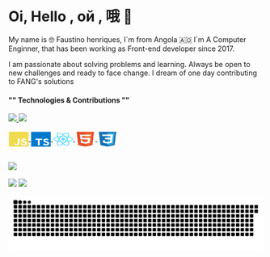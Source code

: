 # Oi,  Hello  , ой , 哦 👋
My name is 🤓 Faustino henriques, I´m from Angola 🇦🇴  I´m A Computer Enginner, that has been working as Front-end developer since 2017. 

I am passionate about solving problems and learning. Always be open to new challenges and ready to face change. I dream of one day contributing to FANG's solutions

#### "" Technologies & Contributions ""
 <div>
  <a href="https://github.com/f50kdev">
  <img height="180em" src="https://github.com/f50kdev/devlunda.github.io"/>
  <img height="180em" src="https://github.com/f50kdev/henriques52.github.io"/>
</div>
<div style="display: inline_block"><br>
  <img align="center" alt="Faustinohenriques-Js" height="30" width="40" src="https://raw.githubusercontent.com/devicons/devicon/master/icons/javascript/javascript-plain.svg">
  <img align="center" alt="Faustino_Henriques-Ts" height="30" width="40" src="https://raw.githubusercontent.com/devicons/devicon/master/icons/typescript/typescript-plain.svg">
  <img align="center" alt="Faustino_Henriques-React" height="30" width="40" src="https://raw.githubusercontent.com/devicons/devicon/master/icons/react/react-original.svg">
  <img align="center" alt="Faustino_Henriques-HTML" height="30" width="40" src="https://raw.githubusercontent.com/devicons/devicon/master/icons/html5/html5-original.svg">
  <img align="center" alt="Faustino_Henriques-CSS" height="30" width="40" src="https://raw.githubusercontent.com/devicons/devicon/master/icons/css3/css3-original.svg">
 
</div>
  
  ##
  <!--inserir a conta do instagram-->
<div> 
  <a href="https://www.instagram.com/henriquesf52/" target="_blank"><img src="https://img.shields.io/badge/-Instagram-%23E4405F?style=for-the-badge&logo=instagram&logoColor=white" target="_blank"></a>
 
 <!--inserir a conta do Twitch-->
 
 	
  <a href = "eadpea2020@gmail.com"><img src="https://img.shields.io/badge/-Gmail-%23333?style=for-the-badge&logo=gmail&logoColor=white" target="_blank"></a>
  <a href="https://www.linkedin.com/in/faustino-henriques-317a84208" target="_blank"><img src="https://img.shields.io/badge/-LinkedIn-%230077B5?style=for-the-badge&logo=linkedin&logoColor=white" target="_blank"></a> 
 
 ![Snake animation](https://github.com/PedroMakengo/PedroMakengo/blob/output/github-contribution-grid-snake.svg)
 
</div>
